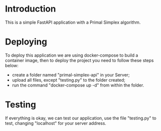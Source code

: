 # Introduction

This is a simple FastAPI application with a Primal Simplex algorithm.

# Deploying

To deploy this application we are using docker-compose to build a container image, then to deploy the project you need to follow these steps below:
* create a folder named "primal-simplex-api" in your Server;
* upload all files, except "testing.py" to the folder created;
* run the command "docker-compose up -d" from within the folder.

# Testing

If everything is okay, we can test our application, use the file "testing.py" to test, changing "localhost" for your server address.

